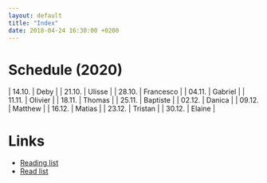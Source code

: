 ```yaml
---
layout: default
title: "Index"
date: 2018-04-24 16:30:00 +0200
---
```


# Schedule (2020)

| 14.10. | Deby | 
| 21.10. | Ulisse | 
| 28.10. | Francesco | 
| 04.11. | Gabriel | 
| 11.11. | Olivier | 
| 18.11. | Thomas | 
| 25.11. | Baptiste | 
| 02.12. | Danica | 
| 09.12. | Matthew | 
| 16.12. | Matias | 
| 23.12. | Tristan | 
| 30.12. | Elaine | 

# Links

- <a href="{{ site.baseurl }}/reading_list">Reading list</a>
- <a href="{{ site.baseurl }}/read_list">Read list</a>
